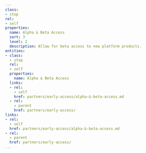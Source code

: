 ```yaml
---
class:
- stop
rel:
- self
properties:
  name: Alpha & Beta Access
  sort: 3
  level: 2
  description: Allow for beta access to new platform products.
entities:
- class:
  - stop
  rel:
  - self
  properties:
    name: Alpha & Beta Access
  links:
  - rel:
    - self
    href: partners/early-access/alpha-&-beta-access.md
  - rel:
    - parent
    href: partners/early-access/
links:
- rel:
  - self
  href: partners/early-access/alpha-&-beta-access.md
- rel:
  - parent
  href: partners/early-access/
...
```

